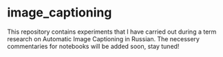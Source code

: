 # image_captioning
This repository contains experiments that I have carried out during a term research on Automatic Image Captioning in Russian. 
The necessery commentaries for notebooks will be added soon, stay tuned! 
